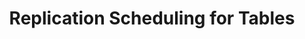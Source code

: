 ---
# -------------------------- #
#          PAGE INFO         #
# -------------------------- #

title: Replication Scheduling for Tables
permalink: /replication/extractions/replication-scheduling/scheduling-for-tables
redirect_from: /replication/replication-scheduling/scheduling-for-tables
keywords: replicate, replication, replication frequency, frequency, anchor time, scheduling, schedule, interval, change replication time, schedule tables
summary: "A workaround for replicating sets of tables on different schedules."

key: "table-scheduling"
content-type: "replication-scheduling"
method: false

layout: tutorial
use-tutorial-sidebar: false
toc: true
weight: 5


# -------------------------- #
#           INTRO            #
# -------------------------- #

intro: |
  Replication scheduling is currently supported only at the integration level. This means that when Stitch runs a replication job, all selected tables will be replicated.

  If you want to replicate data for tables on different schedules, you can create two integrations and configure the schedules to match your needs. This can be useful for reducing your row usage or simply replicating data only when you need it.

  The method outlined in this tutorial can be used with all [Replication Scheduling types]({{ link.replication.rep-scheduling | prepend: site.baseurl }}).

  ---

  ## Example use cases

  - Reducing your overall row usage
  - Reducing re-replication of tables using [Full Table Replication]({{ link.replication.full-table | prepend: site.baseurl }})
  - Replicating different data sets at different intervals


# -------------------------- #
#       REQUIREMENTS         #
# -------------------------- #

requirements:
  - item: |
      **An integration that supports table selection.** This tutorial is applicable only to [database]({{ site.baseurl }}/integrations/databases) and [SaaS]({{ site.baseurl }}/integrations/saas) integrations that support table selection.

      {% capture important-callout %}
      The method outlined in this tutorial can cause data discrepancies for PostgreSQL tables using Log-based Incremental Replication due to how replication slots function. Refer to the [Log-based Incremental Replication documentation]({{ link.replication.log-based-incremental | prepend: site.baseurl | append: "#limitation-8--replication-slot-data-loss-postgresql" }}) for more info before proceeding.
      {% endcapture %}

      {% include important.html first-line="**PostgreSQL and Log-based Incremental Replication**" content=important-callout %}
  - item: |
      **An integration that supports multiple connections.** Some integrations may only allow one connection at a time. For example: [NetSuite]({{ site.baseurl }}/integrations/saas/netsuite-suitetalk) only allows a user to have a single API session open at any given time.


# -------------------------- #
#          CONTENT           #
# -------------------------- #

steps:
  - title: "Create the first integration"
    anchor: "create-the-first-integration"
    content: |
      In this step, you'll create the first integration in [your Stitch account]({{ site.sign-in }}){:target="new"}. Refer to the [database]({{ site.baseurl }}/integrations/databases) or  [SaaS]({{ site.baseurl }}/integrations/saas) documentation for instructions.

  - title: "Define the first integration's schedule"
    anchor: "define-first-integration-schedule"
    content: |
      Next, define the integration's replication schedule. You can use any of Stitch's supported replication scheduling methods: [Replication Frequency]({{ link.replication.rep-frequency | prepend: site.baseurl }}), [Anchor Scheduling]({{ link.replication.anchor-scheduling | prepend: site.baseurl }}), or [Advanced Scheduling]({{ link.replication.advanced-scheduling | prepend: site.baseurl }}).

      When finished, save the integration.

  - title: "Set tables to replicate"
    anchor: "set-tables-to-replicate"
    content: |
      After you've saved the first integration, you'll be prompted to [set tables (and columns, if supported) to replicate]({{ link.replication.syncing | prepend: site.baseurl }}).

      Select the tables and columns you want to replicate according to the [schedule you defined in Step 2](#define-first-integration-schedule).

  - title: "Repeat steps 1-3"
    anchor: "repeat-steps-1-3"
    content: |
      Lastly, repeat steps 1-3 to create a second integration, define its replication schedule, and set tables to replicate. This will allow you to select a different table or set of tables and replicate them on a schedule separate from the first integration.
---